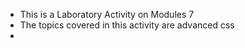 - This is a Laboratory Activity on Modules 7
- The topics covered in this activity are advanced css
- 
